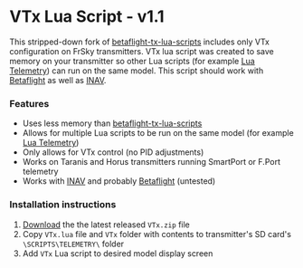 # VTx Lua Script - v1.1

This stripped-down fork of [betaflight-tx-lua-scripts](https://github.com/betaflight/betaflight-tx-lua-scripts) includes only VTx configuration on FrSky transmitters.  VTx lua script was created to save memory on your transmitter so other Lua scripts (for example [Lua Telemetry](https://github.com/iNavFlight/LuaTelemetry)) can run on the same model. This script should work with [Betaflight](https://github.com/betaflight/betaflight) as well as [INAV](https://github.com/iNavFlight/inav).

### Features

* Uses less memory than [betaflight-tx-lua-scripts](https://github.com/betaflight/betaflight-tx-lua-scripts)
* Allows for multiple Lua scripts to be run on the same model (for example [Lua Telemetry](https://github.com/iNavFlight/LuaTelemetry))
* Only allows for VTx control (no PID adjustments)
* Works on Taranis and Horus transmitters running SmartPort or F.Port telemetry
* Works with [INAV](https://github.com/iNavFlight/inav) and probably [Betaflight](https://github.com/betaflight/betaflight) (untested)

### Installation instructions

1. [Download](https://github.com/teckel12/Taranis-VTx/releases/latest) the the latest released `VTx.zip` file
1. Copy `VTx.lua` file and `VTx` folder with contents to transmitter's SD card's `\SCRIPTS\TELEMETRY\` folder
1. Add `VTx` Lua script to desired model display screen
